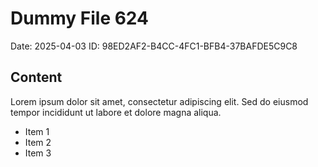 # Dummy File 624

Date: 2025-04-03
ID: 98ED2AF2-B4CC-4FC1-BFB4-37BAFDE5C9C8

## Content

Lorem ipsum dolor sit amet, consectetur adipiscing elit.
Sed do eiusmod tempor incididunt ut labore et dolore magna aliqua.

* Item 1
* Item 2
* Item 3
